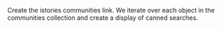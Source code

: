 Create the istories communities link.  We iterate over each object in
the communities collection and create a display of canned searches.